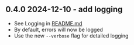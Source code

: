 ## 0.4.0 2024-12-10 - add logging

- See Logging in [README.md](./README.md#logging)
- By default, errors will now be logged
- Use the new `--verbose` flag for detailed logging
